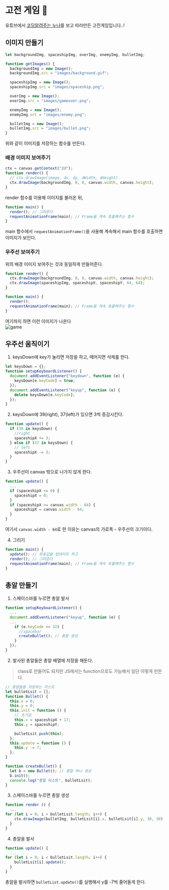 # 고전 게임 🚀

유튜브에서 [코딩알려주는 누나](https://www.youtube.com/c/%EC%BD%94%EB%94%A9%EC%95%8C%EB%A0%A4%EC%A3%BC%EB%8A%94%EB%88%84%EB%82%98)를 보고 따라만든 고전게임입니다..!<br/>

## 이미지 만들기

```javascript
let backgroundImg, spaceshipImg, overImg, enemyImg, bulletImg;

function getImages() {
  backgroundImg = new Image();
  backgroundImg.src = "images/background.gif";

  spaceshipImg = new Image();
  spaceshipImg.src = "images/spaceship.png";

  overImg = new Image();
  overImg.src = "images/gameover.png";

  enemyImg = new Image();
  enemyImg.src = "images/enemy.png";

  bulletImg = new Image();
  bulletImg.src = "images/bullet.png";
}
```

위와 같이 이미지를 저장하는 함수를 만든다.

### 배경 이미지 보여주기

```javascript
ctx = canvas.getContext("2d");
function render() {
  // ctx.drawImage(image, dx, dy, dWidth, dHeight)
  ctx.drawImage(backgroundImg, 0, 0, canvas.width, canvas.height);
}
```

render 함수를 이용해 이미지를 불러온 뒤,

```javascript
function main() {
  render(); // 그려준다
  requestAnimationFrame(main); // Frame을 계속 호출해주는 함수
}
```

main 함수에서 `requestAnimationFrame()`을 사용해 계속해서 main 함수를 호출하면 이미지가 보인다.

### 우주선 보여주기

위의 배경 이미지 보여주는 것과 동일하게 만들어준다.

```javascript
function render() {
  ctx.drawImage(backgroundImg, 0, 0, canvas.width, canvas.height);
  ctx.drawImage(spaceshipImg, spaceshipX, spaceshipY, 64, 64);
}

function main() {
  render();
  requestAnimationFrame(main); // Frame을 계속 호출해주는 함수
}
```

여기까지 하면 이런 이미지가 나온다<br/>
![game](https://user-images.githubusercontent.com/71690561/190070716-a34b3e8a-ae42-4fae-bc6f-52ca62a4d43b.png)

## 우주선 움직이기

1. keysDown에 key가 눌리면 저장을 하고, 떼어지면 삭제를 한다.

```javascript
let keysDown = {};
function setupKeyboardListener() {
  document.addEventListener("keydown", function (e) {
    keysDown[e.keyCode] = true;
  });
  document.addEventListener("keyup", function (e) {
    delete keysDown[e.keyCode];
  });
}
```

2. keysDown에 39(right), 37(left)가 있으면 3씩 증감시킨다.

```javascript
function update() {
  if (39 in keysDown) {
    //right
    spaceshipX += 3;
  } else if (37 in keysDown) {
    // left
    spaceshipX -= 3;
  }
}
```

3. 우주선이 canvas 밖으로 나가지 않게 한다.

```javascript
function update() {
  ...
  if (spaceshipX <= 0) {
    spaceshipX = 0;
  }
  if (spaceshipX >= canvas.width - 64) {
    spaceshipX = canvas.width - 64;
  }
}
```

여기서 `canvas.width - 64`로 한 이유는 canvas의 가로폭 - 우주선의 크기이다.

4. 그리기

```javascript
function main() {
  update(); // 좌표값을 업데이트 하고
  render(); // 그려준다
  requestAnimationFrame(main); // Frame을 계속 호출해주는 함수
}
```

## 총알 만들기

1. 스페이스바를 누르면 총알 발사

```javascript
function setupKeyboardListener() {
  ...
  document.addEventListener("keyup", function (e) {
  ...
    if (e.keyCode == 32) {
      //spacebar
      createBullet(); // 총알 생성
    }
  });
}
```

2. 발사된 총알들은 총알 배열에 저장을 해둔다.

> class로 만들어도 되지만 JS에서는 function으로도 가능해서 일단 이렇게 만든다.

```javascript
// 총알들을 저장하는 리스트
let bulletLsit = [];
function Bullet() {
  this.x = 0;
  this.y = 0;
  this.init = function () {
    // 초기값
    this.x = spaceshipX + 17;
    this.y = spaceshipY;

    bulletLsit.push(this);
  };
  this.update = function () {
    this.y -= 7;
  };
}
```

```javascript
function createBullet() {
  let b = new Bullet(); // 총알 하나 생성
  b.init();
  console.log("총알 리스트", bulletLsit);
}
```

3. 스페이스바를 누르면 총알 생성

```javascript
function render () {
  ...
for (let i = 0; i < bulletLsit.length; i++) {
    ctx.drawImage(bulletImg, bulletLsit[i].x, bulletLsit[i].y, 30, 30);
  }
}
```

4. 총알을 발사

```javascript
function update() {
  ...
for (let i = 0; i < bulletLsit.length; i++) {
    bulletLsit[i].update();
  }
}
```

총알을 발사하면 `bulletList.update()`를 실행해서 y를 -7씩 줄어들게 한다.
